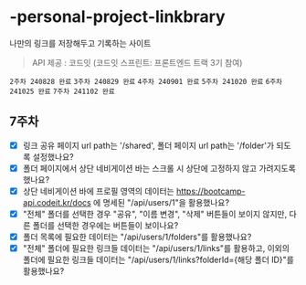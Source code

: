 # -personal-project-linkbrary

나만의 링크를 저장해두고 기록하는 사이트

> API 제공 : 코드잇 (코드잇 스프린트: 프론트엔드 트랙 3기 참여)

`2주차 240828 완료` `3주차 240829 완료` `4주차 240901 완료` `5주차 241020 완료` `6주차 241025 완료` `7주차 241102 완료`

## 7주차

- [x] 링크 공유 페이지 url path는 '/shared', 폴더 페이지 url path는 '/folder'가 되도록 설정했나요?
- [x] 폴더 페이지에서 상단 네비게이션 바는 스크롤 시 상단에 고정하지 않고 가려지도록 했나요?
- [x] 상단 네비게이션 바에 프로필 영역의 데이터는 https://bootcamp-api.codeit.kr/docs 에 명세된 "/api/users/1"을 활용했나요?
- [x] "전체" 폴더를 선택한 경우 "공유", "이름 변경", "삭제" 버튼들이 보이지 않지만, 다른 폴더를 선택한 경우에는 버튼들이 보이나요?
- [x] 폴더 목록에 필요한 데이터는 "/api/users/1/folders"를 활용했나요?
- [x] "전체" 폴더에 필요한 링크들 데이터는 "/api/users/1/links"를 활용하고, 이외의 폴더에 필요한 링크들 데이터는 "/api/users/1/links?folderId={해당 폴더 ID}"를 활용했나요?
